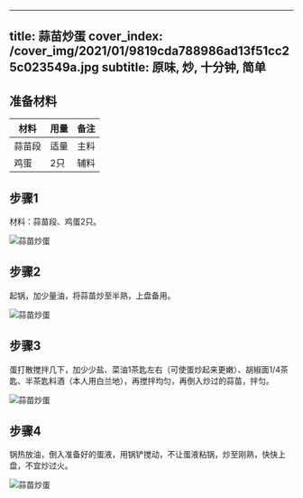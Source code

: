 
---
title: 蒜苗炒蛋
cover_index: /cover_img/2021/01/9819cda788986ad13f51cc25c023549a.jpg
subtitle: 原味, 炒, 十分钟, 简单
---

## 准备材料

| 材料     | 用量 | 备注|
| ------- | ----- | --- |
| 蒜苗段 | 适量| 主料 |
| 鸡蛋 | 2只| 辅料 |

## 步骤1

材料：蒜苗段、鸡蛋2只。

![蒜苗炒蛋](https://i8.meishichina.com/attachment/recipe/201010/201010221425455.jpg?x-oss-process=style/p320) 

## 步骤2

起锅，加少量油，将蒜苗炒至半熟，上盘备用。

![蒜苗炒蛋](https://i8.meishichina.com/attachment/recipe/201010/201010221426106.jpg?x-oss-process=style/p320) 

## 步骤3

蛋打散搅拌几下，加少少盐、菜油1茶匙左右（可使蛋炒起来更嫩）、胡椒面1/4茶匙、半茶匙料酒（本人用白兰地），再搅拌均匀，再倒入炒过的蒜苗，拌匀。

![蒜苗炒蛋](https://i8.meishichina.com/attachment/recipe/201010/201010221426374.jpg?x-oss-process=style/p320) 

## 步骤4

锅热放油，倒入准备好的蛋液，用锅铲搅动，不让蛋液粘锅，炒至刚熟，快快上盘，不宜炒过火。

![蒜苗炒蛋](https://i8.meishichina.com/attachment/recipe/201010/201010221426541.jpg?x-oss-process=style/p320) 


